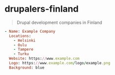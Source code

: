 # drupalers-finland

> Drupal development companies in Finland

```Ruby
- Name: Example Company
  Locations:
    - Helsinki
    - Oulu
    - Tampere
    - Turku
  Website: https://www.example.com
  Logo: https://www.example.com/logo/example.png
  Background: blue
```
